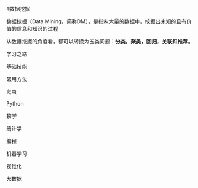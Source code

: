 #数据挖掘

数据挖掘（Data Mining，简称DM），是指从大量的数据中，挖掘出未知的且有价值的信息和知识的过程

从数据挖掘的角度看，都可以转换为五类问题：**分类，聚类，回归，关联和推荐。**


学习之路

基础技能

常用方法

爬虫

Python

数学

统计学

编程 

机器学习

视觉化

大数据


